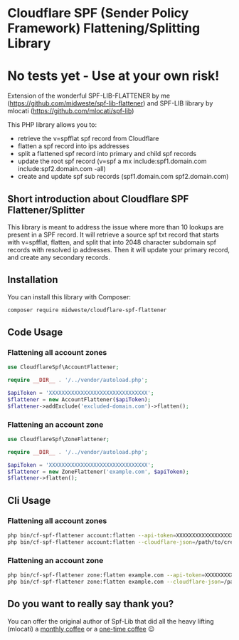 # Cloudflare SPF (Sender Policy Framework) Flattening/Splitting Library

# No tests yet - Use at your own risk!

Extension of the wonderful SPF-LIB-FLATTENER by me (https://github.com/midweste/spf-lib-flattener) and SPF-LIB library by mlocati (https://github.com/mlocati/spf-lib)

This PHP library allows you to:

- retrieve the v=spfflat spf record from Cloudflare
- flatten a spf record into ips addresses
- split a flattened spf record into primary and child spf records
- update the root spf record (v=spf a mx include:spf1.domain.com include:spf2.domain.com -all)
- create and update spf sub records (spf1.domain.com spf2.domain.com)

## Short introduction about Cloudflare SPF Flattener/Splitter

This library is meant to address the issue where more than 10 lookups are present in a SPF record. It will retrieve a source spf txt record that starts with v=spfflat, flatten, and split that into 2048 character subdomain spf records with resolved ip addresses. Then it will update your primary record, and create any secondary records.

## Installation

You can install this library with Composer:

```sh
composer require midweste/cloudflare-spf-flattener
```

## Code Usage

### Flattening all account zones

```php
use CloudflareSpf\AccountFlattener;

require __DIR__ . '/../vendor/autoload.php';

$apiToken = 'XXXXXXXXXXXXXXXXXXXXXXXXXXXXXXX';
$flattener = new AccountFlattener($apiToken);
$flattener->addExclude('excluded-domain.com')->flatten();

```

### Flattening an account zone

```php
use CloudflareSpf\ZoneFlattener;

require __DIR__ . '/../vendor/autoload.php';

$apiToken = 'XXXXXXXXXXXXXXXXXXXXXXXXXXXXXXX';
$flattener = new ZoneFlattener('example.com', $apiToken);
$flattener->flatten();

```

## Cli Usage

### Flattening all account zones

```bash
php bin/cf-spf-flattener account:flatten --api-token=XXXXXXXXXXXXXXXXXXXXXXXXXXXXXXX
php bin/cf-spf-flattener account:flatten --cloudflare-json=/path/to/credential/file.json
```

### Flattening an account zone

```bash
php bin/cf-spf-flattener zone:flatten example.com --api-token=XXXXXXXXXXXXXXXXXXXXXXXXXXXXXXX
php bin/cf-spf-flattener zone:flatten example.com --cloudflare-json=/path/to/credential/file.json
```

## Do you want to really say thank you?

You can offer the original author of Spf-Lib that did all the heavy lifting (mlocati) a [monthly coffee](https://github.com/sponsors/mlocati) or a [one-time coffee](https://paypal.me/mlocati) :wink:

```

```
